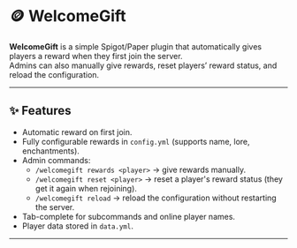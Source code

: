 # 🪙 WelcomeGift

**WelcomeGift** is a simple Spigot/Paper plugin that automatically gives players a reward when they first join the server.  
Admins can also manually give rewards, reset players’ reward status, and reload the configuration.  

---

## ✨ Features
- Automatic reward on first join.
- Fully configurable rewards in `config.yml` (supports name, lore, enchantments).
- Admin commands:
  - `/welcomegift rewards <player>` → give rewards manually.
  - `/welcomegift reset <player>` → reset a player's reward status (they get it again when rejoining).
  - `/welcomegift reload` → reload the configuration without restarting the server.
- Tab-complete for subcommands and online player names.
- Player data stored in `data.yml`.

---
